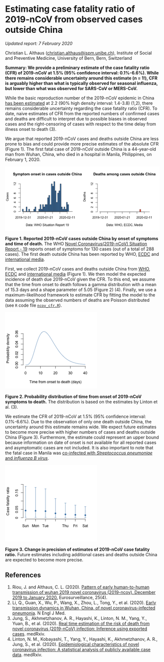 # Estimating case fatality ratio of 2019-nCoV from observed cases outside China

*Updated report: 7 February 2020*

Christian L. Althaus (christian.althaus@ispm.unibe.ch), Institute of Social and Preventive Medicine, University of Bern, Bern, Switzerland

**Summary: We provide a preliminary estimate of the case fatality ratio (CFR) of 2019-nCoV at 1.5% (95% confidence interval: 0.1%-6.6%). While there remains considerable uncertainty around this estimate (n = 1!), CFR is arguably higher than what is typically observed for seasonal influenza, but lower than what was observed for SARS-CoV or MERS-CoV.**

While the basic reproduction number of the 2019-nCoV epidemic in China [has been estimated](https://github.com/jriou/wcov) at 2.2 (90% high density interval: 1.4-3.8) (1,2), there remains considerable uncertainty regarding the case fatality ratio (CFR). To date, naive estimates of CFR from the reported numbers of confirmed cases and deaths are difficult to interpret due to possible biases in observed cases and the right-censoring of cases with respect to the time delay from illness onset to death (3).

We argue that reported 2019-nCoV cases and deaths outside China are less prone to bias and could provide more precise estimates of the absolute CFR (Figure 1). The first fatal case of 2019-nCoV outside China is a 44-year-old man from Wuhan, China, who died in a hospital in Manila, Philippines, on February 1, 2020.

![](figures/ncov_cases.png)

**Figure 1. Reported 2019-nCoV cases outside China by onset of symptoms and time of death.** The WHO [Novel Coronavirus(2019-nCoV) Situation Report - 19](https://www.who.int/emergencies/diseases/novel-coronavirus-2019/situation-reports) reports onset of symptoms for 130 cases (out of a total of 288 cases). The first death outside China has been reported by WHO, [ECDC](https://www.ecdc.europa.eu/en/novel-coronavirus-china) and [international media](https://www.theguardian.com/global-development/2020/feb/02/coronavirus-deaths-hong-kong-health-workers-to-strike-china-border-).

First, we collect 2019-nCoV cases and deaths outside China from [WHO](https://www.who.int/emergencies/diseases/novel-coronavirus-2019/situation-reports/), [ECDC](https://www.ecdc.europa.eu/en/novel-coronavirus-china) and [international media](https://www.theguardian.com/global-development/2020/feb/02/coronavirus-deaths-hong-kong-health-workers-to-strike-china-border-) (Figure 1). We then model the expected incidence of death due 2019-nCoV given the CFR. To this end, we assume that the time from onset to death follows a gamma distribution with a mean of 15.3 days and a shape parameter of 5.05 (Figure 2) (4). Finally, we use a maximum-likelihood framework to estimate CFR by fitting the model to the data assuming the observed numbers of deaths are Poisson distributed (see `R` code file [`ncov_cfr.R`](ncov_cfr.R)).

![](figures/ncov_dist.png)

**Figure 2. Probability distribution of time from onset of 2019-nCoV symptoms to death.** The distribution is based on the estimates by Linton et al. (3).

We estimate the CFR of 2019-nCoV at 1.5% (95% confidence interval: 0.1%-6.6%). Due to the observation of only one death outside China, the uncertainty around this estimate remains wide. We expect future estimates to become more precise with higher numbers of cases and deaths outside China (Figure 3). Furthermore, the estimate could represent an upper bound because information on date of onset is not available for all reported cases and asymptomatic cases are not included. It is also important to note that the fatal case in Manila was [co-infected with *Streptococcus pneumoniae* and *influenza B virus*](https://twitter.com/joel_mossong/status/1223989493176459266?s=20).

![](figures/ncov_cfr.png)

**Figure 3. Change in precision of estimates of 2019-nCoV case fatality ratio.** Future estimates including additional cases and deaths outside China are expected to become more precise.

## References

1. Riou, J. and Althaus, C. L. (2020). [Pattern of early human-to-human transmission of wuhan 2019 novel coronavirus (2019-ncov), December 2019 to January 2020.](https://doi.org/10.2807/1560-7917.ES.2020.25.4.2000058) Eurosurveillance, 25(4).
2. Li, Q., Guan, X., Wu, P., Wang, X., Zhou, L., Tong, Y., et al. (2020). [Early transmission dynamics in Wuhan, China, of novel coronavirus-infected pneumonia](https://doi.org/10.1056/NEJMoa2001316). N Engl J Med.
3. Jung, S., Akhmetzhanov, A. R., Hayashi, K., Linton, N. M., Yang, Y., Yuan, B., et al. (2020). [Real time estimation of the risk of death from novel coronavirus (2019-nCoV) infection: Inference using exported cases](http://dx.doi.org/10.1101/2020.01.29.20019547). medRxiv.
4. Linton, N. M., Kobayashi, T., Yang, Y., Hayashi, K., Akhmetzhanov, A. R., Jung, S., et al. (2020). [Epidemiological characteristics of novel coronavirus infection: A statistical analysis of publicly available case data](http://dx.doi.org/10.1101/2020.01.26.20018754). medRxiv.
